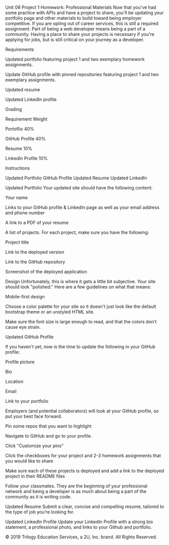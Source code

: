 Unit 08 Project 1 Homework: Professional Materials
Now that you've had some practice with APIs and have a project to share, you'll be updating your portfolio page and other materials to build toward being employer competitive.
If you are opting out of career services, this is still a required assignment. Part of being a web developer means being a part of a community. Having a place to share your projects is necessary if you're applying for jobs, but is still critical on your journey as a developer.

Requirements


Updated portfolio featuring project 1 and two exemplary homework assignments.


Update GitHub profile with pinned repositories featuring project 1 and two exemplary assignments.


Updated resume


Updated LinkedIn profile



Grading



Requirement
Weight




Portoflio
40%


GitHub Profile
40%


Resume
10%


LinkedIn Profile
10%




Instructions

Updated Portfolio
GitHub Profile
Updated Resume
Updated LinkedIn


Updated Portfolio
Your updated site should have the following content:


Your name


Links to your GitHub profile & LinkedIn page as well as your email address and phone number


A link to a PDF of your resume


A list of projects. For each project, make sure you have the following:


Project title


Link to the deployed version


Link to the GitHub repository


Screenshot of the deployed application





Design
Unfortunately, this is where it gets a little bit subjective. Your site should look
"polished." Here are a few guidelines on what that means:


Mobile-first design


Choose a color palette for your site so it doesn't just look like
the default bootstrap theme or an unstyled HTML site.


Make sure the font size is large enough to read, and that the colors don't cause eye strain.



Updated GitHub Profile


If you haven't yet, now is the time to update the following in your GitHub profile:


Profile picture


Bio


Location


Email


Link to your portfolio




Employers (and potential collaborators) will look at your GitHub profile, so put your best face forward.


Pin some repos that you want to highlight


Navigate to GitHub and go to your profile.


Click "Customize your pins"


Click the checkboxes for your project and 2-3 homework assignments that you would like to share


Make sure each of these projects is deployed and add a link to the deployed project in their README files




Follow your classmates. They are the beginning of your professional network and being a developer is as much about being a part of the community as it is writing code.



Updated Resume
Submit a clear, concise and compelling resume, tailored to the type of job you’re looking for.

Updated LinkedIn Profile
Update your LinkedIn Profile with a strong bio statement, a professional photo, and links to your Github and portfolio.

© 2019 Trilogy Education Services, a 2U, Inc. brand. All Rights Reserved.
